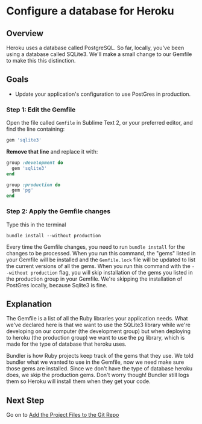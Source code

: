 # Configure a database for Heroku

## Overview
Heroku uses a database called PostgreSQL. So far, locally, you've been using a database called SQLite3. We'll make a small change to our Gemfile to make this this distinction.

## Goals
* Update your application's configuration to use PostGres in production.

### Step 1: Edit the Gemfile

Open the file called `Gemfile` in Sublime Text 2, or your preferred editor, and find the line containing:

```ruby
gem 'sqlite3'
```

**Remove that line** and replace it with:

```ruby
group :development do
  gem 'sqlite3'
end

group :production do
  gem 'pg'
end
```

### Step 2: Apply the Gemfile changes

Type this in the terminal

```text
bundle install --without production
```

Every time the Gemfile changes, you need to run `bundle install` for the changes to be processed. When you run this command, the "gems" listed in your Gemfile will be installed and the `Gemfile.lock` file will be updated to list the current versions of all the gems. When you run this command with the `--without production` flag, you will skip installation of the gems you listed in the production group in your Gemfile. We're skipping the installation of PostGres locally, because Sqlite3 is fine.


## Explanation

The Gemfile is a list of all the Ruby libraries your application needs. What we've declared here is that we want to
use the SQLite3 library while we're developing on our computer (the development group) but when deploying to heroku
(the production group) we want to use the pg library, which is made for the type of database that heroku uses.

Bundler is how Ruby projects keep track of the gems that they use. We told bundler what we wanted to use in the Gemfile,
now we need make sure those gems are installed. Since we don't have the type of database heroku does, we skip the
production gems. Don't worry though! Bundler still logs them so Heroku will install them when they get your code.


## Next Step
Go on to [Add the Project Files to the Git Repo](add_the_project_to_the_git_repo)  
